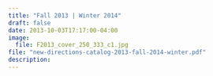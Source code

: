 ```yaml
---
title: "Fall 2013 | Winter 2014"
draft: false
date: 2013-10-03T17:17:00-04:00
image:
  file: F2013_cover_250_333_c1.jpg    
file: "new-directions-catalog-2013-fall-2014-winter.pdf"
description:
---
```

